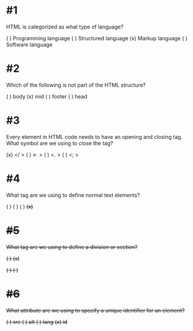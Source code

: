 # #1

HTML is categorized as what type of language?

( ) Programming language
( ) Structured language
(x) Markup language
( ) Software language

# #2

Which of the following is not part of the HTML structure?

( ) body
(x) mid
( ) footer
( ) head

# #3

Every element in HTML code needs to have an opening and closing tag. What symbol are we using to close the tag?

(x) </ >
( ) <- >
( ) <. >
( ) <; >

# #4

What tag are we using to define normal text elements?

( ) <t>
( ) <l>
( ) <s>
(x) <p>

# #5

What tag are we using to define a division or section?

( ) <can>
(x) <div>
( ) <mov>
( ) <lot>

# #6

What attribute are we using to specify a unique identifier for an element?

( ) src
( ) alt
( ) lang
(x) id
